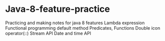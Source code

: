 # Java-8-feature-practice

Practicing and making notes for java 8 features 
Lambda expression
Functional programming
default method
Predicates, Functions
Double icon operator(::)
Stream API
Date and time API
